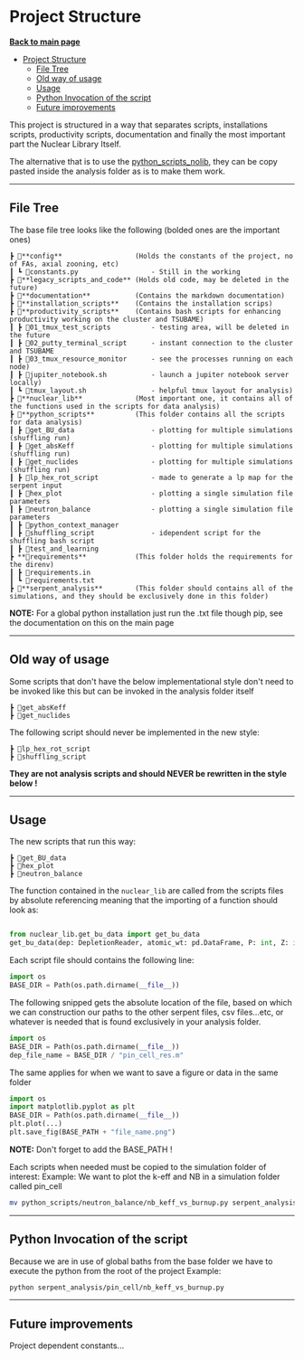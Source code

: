 # Project Structure

**[Back to main page](https://github.com/ObaraOrg/obara_lab)**

<!-- TOC -->

- [Project Structure](#project-structure)
  - [File Tree](#file-tree)
  - [Old way of usage](#old-way-of-usage)
  - [Usage](#usage)
  - [Python Invocation of the script](#python-invocation-of-the-script)
  - [Future improvements](#future-improvements)

<!-- /TOC -->

This project is structured in a way that separates scripts, installations scripts, productivity scripts, documentation and finally the most important part the Nuclear Library Itself.

The alternative that is to use the [python_scripts_nolib](python_scripts_no_lib), 
they can be copy pasted inside the analysis folder as is to make them work.

---

## File Tree

The base file tree looks like the following (bolded ones are the important ones)

    ┣ 📂**config**                  (Holds the constants of the project, no of FAs, axial zooning, etc)
    ┃ ┗ 📜constants.py                  - Still in the working
    ┣ 📂**legacy_scripts_and_code** (Holds old code, may be deleted in the future)
    ┣ 📂**documentation**           (Contains the markdown documentation)
    ┣ 📂**installation_scripts**    (Contains the installation scrips)
    ┣ 📂**productivity_scripts**    (Contains bash scripts for enhancing productivity working on the cluster and TSUBAME)
    ┃ ┣ 📂01_tmux_test_scripts          - testing area, will be deleted in the future
    ┃ ┣ 📂02_putty_terminal_script      - instant connection to the cluster and TSUBAME
    ┃ ┣ 📂03_tmux_resource_monitor      - see the processes running on each node)
    ┃ ┣ 📜jupiter_notebook.sh           - launch a jupiter notebook server locally)
    ┃ ┗ 📜tmux_layout.sh                - helpful tmux layout for analysis)
    ┣ 📂**nuclear_lib**             (Most important one, it contains all of the functions used in the scripts for data analysis)
    ┣ 📂**python_scripts**          (This folder contains all the scripts for data analysis)
    ┃ ┣ 📂get_BU_data                   - plotting for multiple simulations (shuffling run)
    ┃ ┣ 📂get_absKeff                   - plotting for multiple simulations (shuffling run)
    ┃ ┣ 📂get_nuclides                  - plotting for multiple simulations (shuffling run)
    ┃ ┣ 📂lp_hex_rot_script             - made to generate a lp map for the serpent input
    ┃ ┣ 📂hex_plot                      - plotting a single simulation file parameters
    ┃ ┣ 📂neutron_balance               - plotting a single simulation file parameters
    ┃ ┣ 📂python_context_manager 
    ┃ ┣ 📂shuffling_script              - idependent script for the shuffling bash script
    ┃ ┣ 📂test_and_learning
    ┣ **📂requirements**            (This folder holds the requirements for the direnv)
    ┃ ┣ 📜requirements.in
    ┃ ┗ 📜requirements.txt
    ┣ 📂**serpent_analysis**        (This folder should contains all of the simulations, and they should be exclusively done in this folder)

**NOTE:** For a global python installation just run the .txt file though pip, see the documentation on this on the main page

---

## Old way of usage 
Some scripts that don't have the below implementational style don't need to be invoked like this but can be invoked in the analysis folder itself

    ┣ 📂get_absKeff
    ┣ 📂get_nuclides

The following script should never be implemented in the new style:

    ┣ 📂lp_hex_rot_script
    ┣ 📂shuffling_script

**They are not analysis scripts and should NEVER be rewritten in the style below !**

---

## Usage

The new scripts that run this way:

    ┣ 📂get_BU_data 
    ┣ 📂hex_plot
    ┣ 📂neutron_balance     

The function contained in the `nuclear_lib` are called from the scripts files by absolute referencing meaning that the importing of a function should look as:

```python 

from nuclear_lib.get_bu_data import get_bu_data
get_bu_data(dep: DepletionReader, atomic_wt: pd.DataFrame, P: int, Z: int)
```

Each script file should contains the following line:

```python 
import os
BASE_DIR = Path(os.path.dirname(__file__))
```
The following snipped gets the absolute location of the file, based on which we can construction our paths to the other serpent files, csv files...etc, or whatever is needed that is found exclusively in your analysis folder.

```python 
import os
BASE_DIR = Path(os.path.dirname(__file__))
dep_file_name = BASE_DIR / "pin_cell_res.m"
```
The same applies for when we want to save a figure or data in the same folder

```python 
import os
import matplotlib.pyplot as plt
BASE_DIR = Path(os.path.dirname(__file__))
plt.plot(...)
plt.save_fig(BASE_PATH + "file_name.png")
```
**NOTE:** Don't forget to add the BASE_PATH !

Each scripts when needed must be copied to the simulation folder of interest:
Example: We want to plot the k-eff and NB in a simulation folder called pin_cell
```sh
mv python_scripts/neutron_balance/nb_keff_vs_burnup.py serpent_analysis/pin_cell/
```

---


## Python Invocation of the script
Because we are in use of global baths from the base folder we have to execute the python from the root of the project 
Example:

```sh
python serpent_analysis/pin_cell/nb_keff_vs_burnup.py
```

---


## Future improvements
Project dependent constants...